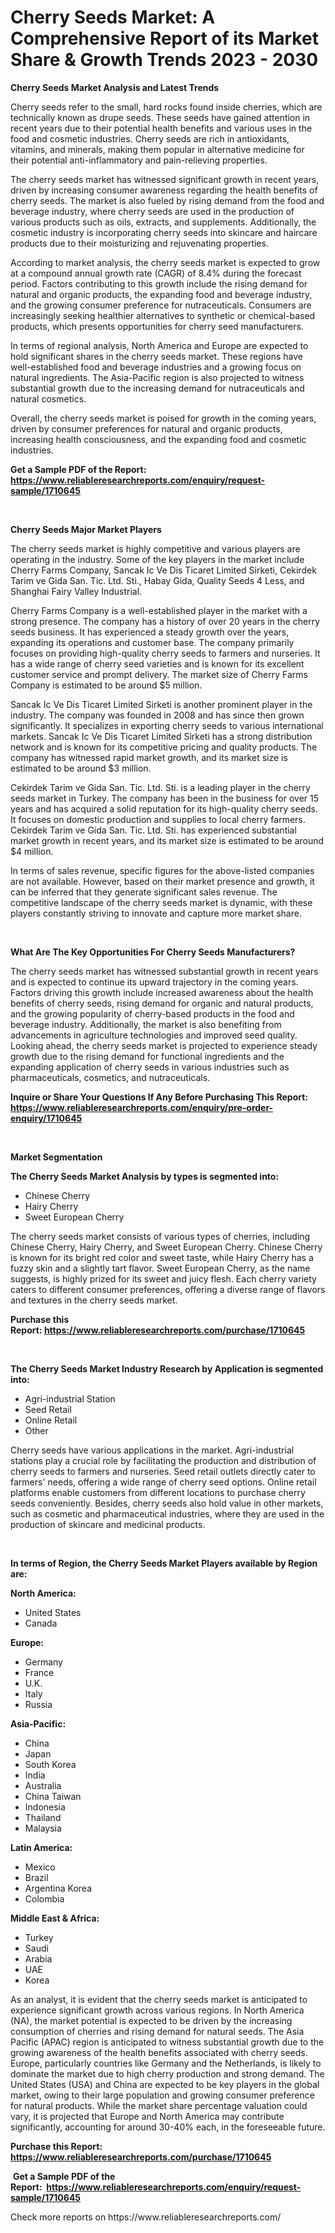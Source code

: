 <p><h1>Cherry Seeds Market: A Comprehensive Report of its Market Share & Growth Trends 2023 - 2030</h1></p><p><strong>Cherry Seeds Market Analysis and Latest Trends</strong></p>
<p><p>Cherry seeds refer to the small, hard rocks found inside cherries, which are technically known as drupe seeds. These seeds have gained attention in recent years due to their potential health benefits and various uses in the food and cosmetic industries. Cherry seeds are rich in antioxidants, vitamins, and minerals, making them popular in alternative medicine for their potential anti-inflammatory and pain-relieving properties.</p><p>The cherry seeds market has witnessed significant growth in recent years, driven by increasing consumer awareness regarding the health benefits of cherry seeds. The market is also fueled by rising demand from the food and beverage industry, where cherry seeds are used in the production of various products such as oils, extracts, and supplements. Additionally, the cosmetic industry is incorporating cherry seeds into skincare and haircare products due to their moisturizing and rejuvenating properties.</p><p>According to market analysis, the cherry seeds market is expected to grow at a compound annual growth rate (CAGR) of 8.4% during the forecast period. Factors contributing to this growth include the rising demand for natural and organic products, the expanding food and beverage industry, and the growing consumer preference for nutraceuticals. Consumers are increasingly seeking healthier alternatives to synthetic or chemical-based products, which presents opportunities for cherry seed manufacturers.</p><p>In terms of regional analysis, North America and Europe are expected to hold significant shares in the cherry seeds market. These regions have well-established food and beverage industries and a growing focus on natural ingredients. The Asia-Pacific region is also projected to witness substantial growth due to the increasing demand for nutraceuticals and natural cosmetics.</p><p>Overall, the cherry seeds market is poised for growth in the coming years, driven by consumer preferences for natural and organic products, increasing health consciousness, and the expanding food and cosmetic industries.</p></p>
<p><strong>Get a Sample PDF of the Report:&nbsp; <a href="https://www.reliableresearchreports.com/enquiry/request-sample/1710645">https://www.reliableresearchreports.com/enquiry/request-sample/1710645</a></strong></p>
<p>&nbsp;</p>
<p><strong>Cherry Seeds Major Market Players</strong></p>
<p><p>The cherry seeds market is highly competitive and various players are operating in the industry. Some of the key players in the market include Cherry Farms Company, Sancak Ic Ve Dis Ticaret Limited Sirketi, Cekirdek Tarim ve Gida San. Tic. Ltd. Sti., Habay Gida, Quality Seeds 4 Less, and Shanghai Fairy Valley Industrial.</p><p>Cherry Farms Company is a well-established player in the market with a strong presence. The company has a history of over 20 years in the cherry seeds business. It has experienced a steady growth over the years, expanding its operations and customer base. The company primarily focuses on providing high-quality cherry seeds to farmers and nurseries. It has a wide range of cherry seed varieties and is known for its excellent customer service and prompt delivery. The market size of Cherry Farms Company is estimated to be around $5 million.</p><p>Sancak Ic Ve Dis Ticaret Limited Sirketi is another prominent player in the industry. The company was founded in 2008 and has since then grown significantly. It specializes in exporting cherry seeds to various international markets. Sancak Ic Ve Dis Ticaret Limited Sirketi has a strong distribution network and is known for its competitive pricing and quality products. The company has witnessed rapid market growth, and its market size is estimated to be around $3 million.</p><p>Cekirdek Tarim ve Gida San. Tic. Ltd. Sti. is a leading player in the cherry seeds market in Turkey. The company has been in the business for over 15 years and has acquired a solid reputation for its high-quality cherry seeds. It focuses on domestic production and supplies to local cherry farmers. Cekirdek Tarim ve Gida San. Tic. Ltd. Sti. has experienced substantial market growth in recent years, and its market size is estimated to be around $4 million.</p><p>In terms of sales revenue, specific figures for the above-listed companies are not available. However, based on their market presence and growth, it can be inferred that they generate significant sales revenue. The competitive landscape of the cherry seeds market is dynamic, with these players constantly striving to innovate and capture more market share.</p></p>
<p>&nbsp;</p>
<p><strong>What Are The Key Opportunities For Cherry Seeds Manufacturers?</strong></p>
<p><p>The cherry seeds market has witnessed substantial growth in recent years and is expected to continue its upward trajectory in the coming years. Factors driving this growth include increased awareness about the health benefits of cherry seeds, rising demand for organic and natural products, and the growing popularity of cherry-based products in the food and beverage industry. Additionally, the market is also benefiting from advancements in agriculture technologies and improved seed quality. Looking ahead, the cherry seeds market is projected to experience steady growth due to the rising demand for functional ingredients and the expanding application of cherry seeds in various industries such as pharmaceuticals, cosmetics, and nutraceuticals.</p></p>
<p><strong>Inquire or Share Your Questions If Any Before Purchasing This Report: <a href="https://www.reliableresearchreports.com/enquiry/pre-order-enquiry/1710645">https://www.reliableresearchreports.com/enquiry/pre-order-enquiry/1710645</a></strong></p>
<p>&nbsp;</p>
<p><strong>Market Segmentation</strong></p>
<p><strong>The Cherry Seeds Market Analysis by types is segmented into:</strong></p>
<p><ul><li>Chinese Cherry</li><li>Hairy Cherry</li><li>Sweet European Cherry</li></ul></p>
<p><p>The cherry seeds market consists of various types of cherries, including Chinese Cherry, Hairy Cherry, and Sweet European Cherry. Chinese Cherry is known for its bright red color and sweet taste, while Hairy Cherry has a fuzzy skin and a slightly tart flavor. Sweet European Cherry, as the name suggests, is highly prized for its sweet and juicy flesh. Each cherry variety caters to different consumer preferences, offering a diverse range of flavors and textures in the cherry seeds market.</p></p>
<p><strong>Purchase this Report:&nbsp;<a href="https://www.reliableresearchreports.com/purchase/1710645">https://www.reliableresearchreports.com/purchase/1710645</a></strong></p>
<p>&nbsp;</p>
<p><strong>The Cherry Seeds Market Industry Research by Application is segmented into:</strong></p>
<p><ul><li>Agri-industrial Station</li><li>Seed Retail</li><li>Online Retail</li><li>Other</li></ul></p>
<p><p>Cherry seeds have various applications in the market. Agri-industrial stations play a crucial role by facilitating the production and distribution of cherry seeds to farmers and nurseries. Seed retail outlets directly cater to farmers' needs, offering a wide range of cherry seed options. Online retail platforms enable customers from different locations to purchase cherry seeds conveniently. Besides, cherry seeds also hold value in other markets, such as cosmetic and pharmaceutical industries, where they are used in the production of skincare and medicinal products.</p></p>
<p>&nbsp;</p>
<p><strong>In terms of Region, the Cherry Seeds Market Players available by Region are:</strong></p>
<p>
    <p> <strong> North America: </strong>
        <ul>
            <li>United States</li>
            <li>Canada</li>
        </ul>
        </p> 
    <p> <strong> Europe: </strong>
        <ul>
            <li>Germany</li>
            <li>France</li>
            <li>U.K.</li>
            <li>Italy</li>
            <li>Russia</li>
        </ul>
        </p> 
    <p> <strong> Asia-Pacific: </strong>
        <ul>
            <li>China</li>
            <li>Japan</li>
            <li>South Korea</li>
            <li>India</li>
            <li>Australia</li>
            <li>China Taiwan</li>
            <li>Indonesia</li>
            <li>Thailand</li>
            <li>Malaysia</li>
        </ul>
        </p> 
    <p> <strong> Latin America: </strong>
        <ul>
            <li>Mexico</li>
            <li>Brazil</li>
            <li>Argentina Korea</li>
            <li>Colombia</li>
        </ul>
        </p> 
    <p> <strong> Middle East & Africa: </strong>
        <ul>
            <li>Turkey</li>
            <li>Saudi</li>
            <li>Arabia</li>
            <li>UAE</li>
            <li>Korea</li>
        </ul>
    </p>
    </p>
<p><p>As an analyst, it is evident that the cherry seeds market is anticipated to experience significant growth across various regions. In North America (NA), the market potential is expected to be driven by the increasing consumption of cherries and rising demand for natural seeds. The Asia Pacific (APAC) region is anticipated to witness substantial growth due to the growing awareness of the health benefits associated with cherry seeds. Europe, particularly countries like Germany and the Netherlands, is likely to dominate the market due to high cherry production and strong demand. The United States (USA) and China are expected to be key players in the global market, owing to their large population and growing consumer preference for natural products. While the market share percentage valuation could vary, it is projected that Europe and North America may contribute significantly, accounting for around 30-40% each, in the foreseeable future.</p></p>
<p><strong>Purchase this Report: <a href="https://www.reliableresearchreports.com/purchase/1710645">https://www.reliableresearchreports.com/purchase/1710645</a></strong></p>
<p>&nbsp;<strong>Get a Sample PDF of the Report:&nbsp;&nbsp;<a href="https://www.reliableresearchreports.com/enquiry/request-sample/1710645">https://www.reliableresearchreports.com/enquiry/request-sample/1710645</a></strong></p>
<p><strong></strong></p>
<p>Check more reports on https://www.reliableresearchreports.com/</p>